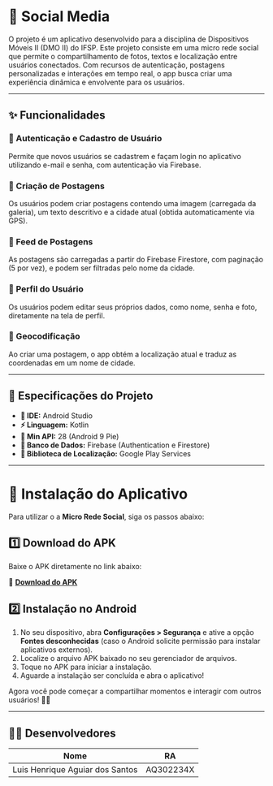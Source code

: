 # 📱 Social Media

O projeto é um aplicativo desenvolvido para a disciplina de Dispositivos Móveis II (DMO II) do IFSP. Este projeto consiste em uma micro rede social que permite o compartilhamento de fotos, textos e localização entre usuários conectados. Com recursos de autenticação, postagens personalizadas e interações em tempo real, o app busca criar uma experiência dinâmica e envolvente para os usuários.

---

## ✨ Funcionalidades

### 🔹 Autenticação e Cadastro de Usuário  
Permite que novos usuários se cadastrem e façam login no aplicativo utilizando e-mail e senha, com autenticação via Firebase.  

### 🔹 Criação de Postagens  
Os usuários podem criar postagens contendo uma imagem (carregada da galeria), um texto descritivo e a cidade atual (obtida automaticamente via GPS).  

### 🔹 Feed de Postagens  
As postagens são carregadas a partir do Firebase Firestore, com paginação (5 por vez), e podem ser filtradas pelo nome da cidade.  

### 🔹 Perfil do Usuário  
Os usuários podem editar seus próprios dados, como nome, senha e foto, diretamente na tela de perfil.  

### 🔹 Geocodificação  
Ao criar uma postagem, o app obtém a localização atual e traduz as coordenadas em um nome de cidade.  

---

## 📌 Especificações do Projeto

- **📱 IDE:** Android Studio  
- **⚡ Linguagem:** Kotlin  
- **📲 Min API:** 28 (Android 9 Pie)  
- **📂 Banco de Dados:** Firebase (Authentication e Firestore)  
- **📍 Biblioteca de Localização:** Google Play Services  

---

# 🚀 Instalação do Aplicativo

Para utilizar o a **Micro Rede Social**, siga os passos abaixo:

## 1️⃣ Download do APK  
Baixe o APK diretamente no link abaixo:  

🔗 **[Download do APK](https://drive.google.com/file/d/1j6E5ap0_G3Oowq3eKLrBr3KE-O6ozKlP/view?usp=sharing)**  

## 2️⃣ Instalação no Android  
1. No seu dispositivo, abra **Configurações > Segurança** e ative a opção **Fontes desconhecidas** (caso o Android solicite permissão para instalar aplicativos externos).  
2. Localize o arquivo APK baixado no seu gerenciador de arquivos.  
3. Toque no APK para iniciar a instalação.  
4. Aguarde a instalação ser concluída e abra o aplicativo!  

Agora você pode começar a compartilhar momentos e interagir com outros usuários! 🚀📱  

---

## 👨‍💻 Desenvolvedores  

| Nome | RA |  
|-------|------|  
| Luis Henrique Aguiar dos Santos | AQ302234X |  
